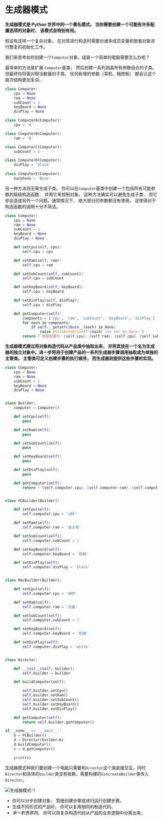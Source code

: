 # 生成器模式

**生成器模式是 Python 世界中的一个著名模式。 当你需要创建一个可能有许多配置选项的对象时， 该模式会特别有用。**

假设有这样一个复杂对象， 在对其进行构造时需要对诸多成员变量和嵌套对象进行繁复的初始化工作。

我们来思考如何创建一个`Computer`对象。组装一个简单的电脑需要怎么办呢？

最简单的方法是扩展 `Computer`基类， 然后创建一系列涵盖所有参数组合的子类。 但最终你将面对相当数量的子类。 任何新增的参数（耳机、触控板） 都会让这个层次结构更加复杂。

```python
class Computer:
    cpu = None
    ram = None
    subCount = 1
    keyBoard = None
    disPlay = None

class ComputerA(Computer):
    cpu = 'A'

class ComputerB(Computer):
    ram = 'B'

class ComputerC(Computer):
    subCount = 2

class ComputerD(Computer):
    disPlay = 'black'
    
class ComputerE(Computer):
    earphone = 'Bose'
```

另一种方法则无需生成子类。 你可以在`Computer`基类中创建一个包括所有可能参数的超级构造函数， 并用它来控制对象。 这种方法确实可以避免生成子类， 但它却会造成另外一个问题。通常情况下， 绝大部分的参数都没有使用， 这使得对于构造函数的调用十分不简洁。

```python
class Computer:
    cpu = None
    ram = None
    subCount = 1
    keyBoard = None
    disPlay = None

    def setCpu(self, cpu):
        self.cpu = cpu

    def setRam(self, ram):
        self.cpu = ram

    def setSubCount(self, subCount):
        self.cpu = subCount

    def setKeyBoard(self, keyBoard):
        self.cpu = keyBoard

    def setDisPlay(self, disPlay):
        self.cpu = disPlay

    def getComputer(self):
        compnents = ['cpu', 'ram', 'subCount', 'keyBoard', 'disPlay']
        for each in compnents:
            if self.__getattribute__(each) is None:
                raise AttributeError(f'{each} can not be None.')
        return f'电脑配置为：{self.cpu}、{self.ram}、{self.cpu}、{self.subCount}、{self.keyBoard}、{self.disPlay}、'
```

**生成器模式建议将对象构造代码从产品类中抽取出来， 并将其放在一个名为生成器的独立对象中。进一步将用于创建产品的一系列生成器步骤调用抽取成为单独的主管类。 主管类可定义创建步骤的执行顺序， 而生成器则提供这些步骤的实现。**

```python
class Computer:
    cpu = None
    ram = None
    subCount = 1
    keyBoard = None
    disPlay = None


class Builder:
    computer = Computer()

    def setCpu(self):
        pass

    def setRam(self):
        pass

    def setSubCount(self):
        pass

    def setKeyBoard(self):
        pass

    def setDisPlay(self):
        pass

    def getComputer(self):
        return f'{self.computer.cpu}、{self.computer.ram}、{self.computer.subCount}、{self.computer.keyBoard}、{self.computer.disPlay}、'


class PCBuilder(Builder):

    def setCpu(self):
        self.computer.cpu = 'x86'

    def setRam(self):
        self.computer.ram = '金士顿'

    def setSubCount(self):
        self.computer.subCount = 1

    def setKeyBoard(self):
        self.computer.keyBoard = '机械'

    def setDisPlay(self):
        self.computer.disPlay = 'black'


class MacBuilder(Builder):

    def setCpu(self):
        self.computer.cpu = 'ARM'

    def setRam(self):
        self.computer.ram = '光威'

    def setSubCount(self):
        self.computer.subCount = 2

    def setKeyBoard(self):
        self.computer.keyBoard = '机械'

    def setDisPlay(self):
        self.computer.disPlay = 'white'


class Director:

    def __init__(self, builder):
        self.builder = builder

    def buildComputer(self):

        self.builder.setCpu()
        self.builder.setRam()
        self.builder.setSubCount()
        self.builder.setKeyBoard()
        self.builder.setDisPlay()

    def getComputer(self):
        return self.builder.getComputer()

if __name__ == '__main__':
    b = PCBuilder()
    d = Director(builder=b)
    d.buildComputer()
    c = d.getComputer()

    print(c)
```

生成器模式种我们要创建一个电脑只需要和`Director`这个类直接交互，同时`Director`和具体的`builder`类没有依赖，需要构建的`ConcreateBuilder`类传入`Director`。

![生成器模式-1](C:\Users\huiti\Desktop\设计模式\src\生成器模式-1.jpg)

- 你可以分步创建对象， 暂缓创建步骤或递归运行创建步骤。
-  生成不同形式的产品时， 你可以复用相同的制造代码。
-  *单一职责原则*。 你可以将复杂构造代码从产品的业务逻辑中分离出来。